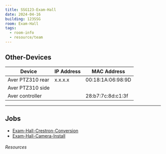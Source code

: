 ```yaml
---
title: SSG123-Exam-Hall
date: 2024-04-16
building: 123SSG
room: Exam-Hall
tags:
  - room-info
  - resource/team
---
```


## Other-Devices

Device           | IP Address   | MAC Address 
---------------- | ------------ | -----------------
Aver PTZ310 rear | x.x.x.x      | 00:18:1A:06:98:9D
Aver PTZ310 side |              |
Aver controller  |              | 28:b7:7c:8d:c1:3f

---

## Jobs

- [Exam-Hall-Crestron-Conversion](../../01-Projects/Exam-Hall-Crestron-Conversion.md)
- [Exam-Hall-Camera-Install](../../01-Projects/Exam-Hall-Camera-Install.md)


###### Resources
